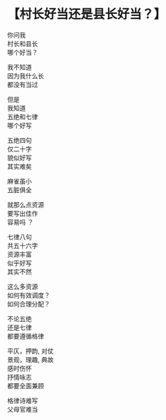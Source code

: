 # 【村长好当还是县长好当？】

你问我  
村长和县长  
哪个好当？

我不知道  
因为我什么长  
都没有当过

但是  
我知道  
五绝和七律  
哪个好写

五绝四句  
仅二十字  
貌似好写  
其实难矣

麻雀虽小  
五脏俱全

就那么点资源  
要写出佳作  
容易吗 ？

七律八句  
共五十六字  
资源丰富  
似乎好写  
其实不然

这么多资源  
如何有效调度？  
如何合理分配？

不论五绝  
还是七律  
都要遵循格律

平仄，押韵, 对仗  
景观，理趣, 典故  
感时伤怀  
抒情咏志  
都要全面兼顾

格律诗难写  
父母官难当
